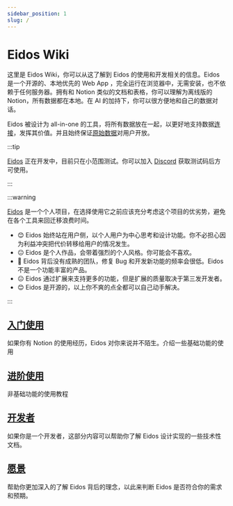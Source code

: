 ```yaml
---
sidebar_position: 1
slug: /
---
```


# Eidos Wiki

这里是 Eidos Wiki，你可以从这了解到 Eidos 的使用和开发相关的信息。Eidos 是一个开源的、本地优先的 Web App ，完全运行在浏览器中，无需安装，也不依赖于任何服务器。拥有和 Notion 类似的文档和表格，你可以理解为离线版的 Notion，所有数据都在本地。在 AI 的加持下，你可以很方便地和自己的数据对话。

Eidos 被设计为 all-in-one 的工具，将所有数据放在一起，以更好地支持数据[连接](/vision/link)，发挥其价值。并且始终保证[原始数据](/vision/raw-data-now)对用户开放。

:::tip

[Eidos](https://eidos.space) 正在开发中，目前只在小范围测试。你可以加入 [Discord](https://discord.gg/KAeDX8VEpK) 获取测试码后方可使用。

:::

:::warning

[Eidos](https://eidos.space) 是一个个人项目，在选择使用它之前应该充分考虑这个项目的优劣势，避免在各个工具来回迁移浪费时间。

- 😊 Eidos 始终站在用户侧，以个人用户为中心思考和设计功能。你不必担心因为利益冲突把代价转移给用户的情况发生。
- 😐 Eidos 是个人作品，会带着强烈的个人风格。你可能会不喜欢。
- 🙁 Eidos 背后没有成熟的团队，修复 Bug 和开发新功能的频率会很低。Eidos 不是一个功能丰富的产品。
- 😐 Eidos 通过扩展来支持更多的功能，但是扩展的质量取决于第三发开发者。
- 😊 Eidos 是开源的，以上你不爽的点全都可以自己动手解决。

:::

## [入门使用](/category/getting-started)

如果你有 Notion 的使用经历，Eidos 对你来说并不陌生。介绍一些基础功能的使用

## [进阶使用](/category/how-to)

非基础功能的使用教程

## [开发者](/category/tech)

如果你是一个开发者，这部分内容可以帮助你了解 Eidos 设计实现的一些技术性文档。

## [愿景](/category/vision)

帮助你更加深入的了解 Eidos 背后的理念，以此来判断 Eidos 是否符合你的需求和预期。

